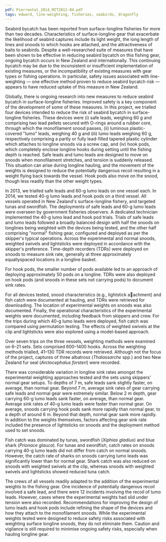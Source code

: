 ```yaml
---
pdf: Pierreetal_2014_MIT2012-04.pdf
tags: edward, line-weighting, fisheries, seabirds, dragonfly
---
```

Seabird bycatch has been reported from surface-longline fisheries for more
than two decades. Characteristics of surface-longline gear that exacerbate
the likelihood of seabird captures include its light weight, the long length
of lines and snoods to which hooks are attached, and the attractiveness
of baits to seabirds. Despite a well-researched suite of measures that
have been shown to be effective in reducing seabird bycatch on this
fishing gear, ongoing bycatch occurs in New Zealand and internationally.
This continuing bycatch may be due to the inconsistent or insufficient
implementation of existing measures, or the incompatibility of existing
measures with gear types or fishing operations. In particular, safety issues
associated with line-weighting — one effective method proven to reduce
seabird bycatch risk — appears to have reduced uptake of this measure in
New Zealand.

Globally, there is ongoing research into new measures to reduce seabird bycatch in surface-longline fisheries. Improved safety is a key component of
the development of some of these measures. In this project, we trialled four
devices intended to reduce the risk of seabird bycatch in surface-longline
fisheries. These devices were (i) safe leads, weighing 60 g and comprising
two lead pellets secured with O-rings around a rubber core, through which
the monofilament snood passes, (ii) luminous plastic-covered "lumo" leads,
weighing 40 g and (iii) lumo leads weighing 60 g, respectively comprising a
partly or fully lead-filled tapered plastic cylinder which attaches to longline
snoods via a screw cap, and (iv) hook pods, which completely enclose
longline hooks during setting until the fishing depth is reached. Safe
leads and lumo leads are designed to move on snoods when monofilament
stretches, and tension is suddenly released. This situation can arise during
longline hauling, and the movement of the weights is designed to reduce
the potentially dangerous recoil resulting in a weight flying back towards
the vessel. Hook pods also move on the snood, though less readily than the
other weight types.

In 2013, we trialled safe leads and 60-g lumo leads on one vessel each.
In 2014, we tested 40-g lumo leads and hook pods on a third vessel. All
vessels operated in New Zealand's surface-longline fishery, and targeted
tunas and swordfish. The deployments of safe leads and 60-g lumo leads
were overseen by government fisheries observers. A dedicated technician
implemented the 40-g lumo lead and hook pod trials. Trials of safe leads
and lumo leads followed a broadly balanced design with half the snoods
on longlines being weighted with the devices being tested, and the other
half comprising "normal" fishing gear, configured and deployed as per
the skipper's typical operations. Across the experimental and normal
snoods, weighted swivels and lightsticks were deployed in accordance with
the skipper's preference. Time-depth recorders (TDRs) were deployed on
snoods to measure sink rate, generally at three approximately equallyspaced
locations in a longline basket.

For hook pods, the smaller number of pods available led to an approach of
deploying approximately 50 pods on a longline. TDRs were also deployed on hook pods (and snoods in these sets not carrying pods) to document sink rates.

For all devices tested, snood characteristics (e.g., lightstick a􀄴achment)
and fish catch were documented at hauling, and TDRs were retrieved for
downloading. The location of experimental weights on snoods was also
documented. Finally, the operational characteristics of the experimental
weights were documented, including feedback from skippers and crew.
For the trips during which 40-g lumo leads were deployed, fish catch was
compared using permutation testing. The effects of weighted swivels at the
clip and lightsticks were also explored using a model-based approach.

Over seven trips on the three vessels, weighting methods were examined on
6–21 sets. Sets comprised 600–1400 hooks. Across the weighting methods
trialled, 41–130 TDR records were retrieved. Although not the focus of the
project, captures of three albatross (*Thalassarche* spp.) and two New Zealand
fur seal (*Arctocephalus forsteri*) were recorded.

There was considerable variation in longline sink rates amongst the
experimental weighting approaches tested and the sets using skippers’
normal gear setups. To depths of 7 m, safe leads sank slightly faster, on
average, than normal gear. Beyond 7 m, average sink rates of gear carrying
safe leads and normal gear were extremely similar. Below 2 m depth, gear
carrying 60-g lumo leads sank faster, on average, than normal gear. Average
sink rates of 40-g lumo leads were faster than normal gear. On average,
snoods carrying hook pods sank more rapidly than normal gear, to a depth
of around 6 m. Beyond that depth, normal gear sank more rapidly. In
addition to the weights themselves, factors affecting gear sink rate included
the presence of lightsticks on snoods and the deployment method used to
set snoods.

Fish catch was dominated by tunas, swordfish (*Xiphias gladius*) and blue
shark (*Prionace glauca*). For tunas and swordfish, catch rates on snoods
carrying 40-g lumo leads did not differ from catch on normal snoods.
However, the catch rate of sharks on snoods carrying lumo leads was
significantly lower than for normal gear. Shark catch was also reduced on
snoods with weighted swivels at the clip, whereas snoods with weighted
swivels and lightsticks showed reduced tuna catch.

The crews of all vessels readily adapted to the addition of the experimental
weights to the fishing gear. One incidence of potentially dangerous recoil
involved a safe lead, and there were 12 incidents involving the recoil of
lumo leads. However, cases where the experimental weights had slid under
tension were also recorded. Recommendations for improving the design of
lumo leads and hook pods include refining the shape of the devices and how
they attach to the monofilament snoods. While the experimental weights
tested were designed to reduce safety risks associated with weighting
surface longline snoods, they do not eliminate them. Caution and vigilance
is still required to minimise ongoing safety risks, especially when hauling
longline gear.
